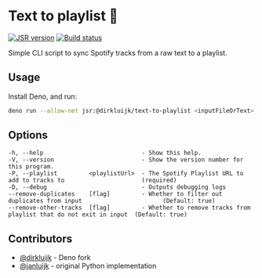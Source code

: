 # Text to playlist 🎸

[![JSR version](http://img.shields.io/jsr/v/@dirkluijk/text-to-playlist.svg)](https://jsr.io/@dirkluijk/text-to-playlist)
[![Build status](https://github.com/dirkluijk/text-to-playlist/actions/workflows/ci.yml/badge.svg?branch=main)](https://github.com/dirkluijk/text-to-playlist/actions/workflows/ci.yml)

Simple CLI script to sync Spotify tracks from a raw text to a playlist.

## Usage

Install Deno, and run:

```bash
deno run --allow-net jsr:@dirkluijk/text-to-playlist <inputFileOrText> --playlist <playlistUrl>
```

## Options

```
-h, --help                            - Show this help.                                                                  
-V, --version                         - Show the version number for this program.                                        
-P, --playlist         <playlistUrl>  - The Spotify Playlist URL to add to tracks to                      (required)     
-D, --debug                           - Outputs debugging logs                                                           
--remove-duplicates    [flag]         - Whether to filter out duplicates from input                       (Default: true)
--remove-other-tracks  [flag]         - Whether to remove tracks from playlist that do not exit in input  (Default: true)
```

## Contributors

- [@dirkluijk](https://github.com/dirkluijk) - Deno fork
- [@janluijk](https://github.com/janluijk) - original Python implementation
